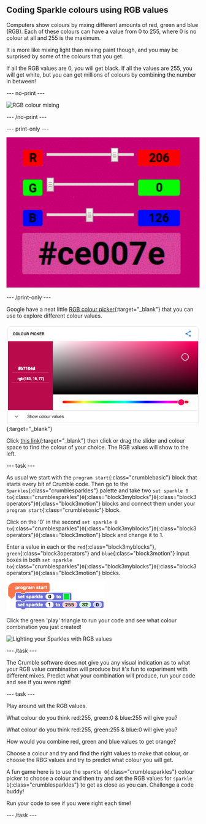 ## Coding Sparkle colours using RGB values

Computers show colours by mxing different amounts of red, green and blue (RGB). Each  of these colours can have a value from 0 to 255, where 0 is no colour at all and 255 is the maximum. 

It is more like mixing light than mixing paint though, and you may be surprised by some of the colours that you get.

If all the RGB values are 0, you will get black. If all the values are 255, you will get white, but you can get millions of colours by combining the number in between!

--- no-print ---

![RGB colour mixing](images/RGBvalues.gif)

--- /no-print ---

--- print-only ---

![RGB colour mixing](images/RGBvalues_noPrint.png)

--- /print-only ---

Google have a neat little [RGB colour picker](https://www.google.com/search?q=color+picker){:target="_blank"} that you can use to explore different colour values.

[![Google's colour picker with RGB values](images/googleColourPicker.png)](https://www.google.com/search?q=color+picker){:target="_blank"}

Click [this link](https://www.google.com/search?q=color+picker){:target="_blank"} then click or drag the slider and colour space to find the colour of your choice. The RGB values will show to the left.

--- task ---

As usual we start with the `program start`{:class="crumblebasic"} block that starts every bit of Crumble code. Then go to the `Sparkles`{:class="crumblesparkles"} palette and take two `set sparkle 0 to`{:class="crumblesparkles"}`0`{:class="block3myblocks"}`0`{:class="block3operators"}`0`{:class="block3motion"} blocks and connect them under your `program start`{:class="crumblebasic"} block.

Click on the '0' in the second `set sparkle 0 to`{:class="crumblesparkles"}`0`{:class="block3myblocks"}`0`{:class="block3operators"}`0`{:class="block3motion"} block and change it to 1.

Enter a value in each or the `red`{:class="block3myblocks"}, `green`{:class="block3operators"} and `blue`{:class="block3motion"} input boxes in both `set sparkle to`{:class="crumblesparkles"}`0`{:class="block3myblocks"}`0`{:class="block3operators"}`0`{:class="block3motion"} blocks.

![Set Sparkle to user defined RGB code](images/SparkleRGBcode.png)

Click the green 'play' triangle to run your code and see what colour combination you just created!

![Lighting your Sparkles with RGB values](images/RGBSparkleLights.gif)

--- /task ---

The Crumble software does not give you any visual indication as to what your RGB value combination will produce but it's fun to experiment with different mixes. Predict what your combination will produce, run your code and see if 
you were right!

--- task ---

Play around wit the RGB values. 

What colour do you think red:255, green:0 & blue:255 will give you?

What colour do you think red:255, green:255 & blue:0 will give you?

How would you combine red, green and blue values to get orange?

Choose a colour and try and find the right values to make that colour, or choose the RBG values and try to predict what colour you will get.

A fun game here is to use the `sparkle 0`{:class="crumblesparkles"} colour picker to choose a colour and then try and set the RGB values for `sparkle 1`{:class="crumblesparkles"} to get as close as you can. Challenge a code buddy!

Run your code to see if you were right each time!

--- /task ---